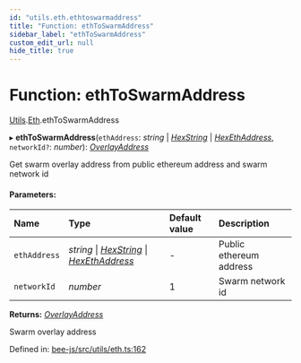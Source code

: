 ```yaml
---
id: "utils.eth.ethtoswarmaddress"
title: "Function: ethToSwarmAddress"
sidebar_label: "ethToSwarmAddress"
custom_edit_url: null
hide_title: true
---
```


# Function: ethToSwarmAddress

[Utils](../modules/utils.md).[Eth](../modules/utils.eth.md).ethToSwarmAddress

▸ **ethToSwarmAddress**(`ethAddress`: *string* \| [*HexString*](../types/utils.hex.hexstring.md) \| [*HexEthAddress*](../types/utils.eth.hexethaddress.md), `networkId?`: *number*): [*OverlayAddress*](../types/utils.eth.overlayaddress.md)

Get swarm overlay address from public ethereum address and swarm network id

#### Parameters:

Name | Type | Default value | Description |
:------ | :------ | :------ | :------ |
`ethAddress` | *string* \| [*HexString*](../types/utils.hex.hexstring.md) \| [*HexEthAddress*](../types/utils.eth.hexethaddress.md) | - | Public ethereum address   |
`networkId` | *number* | 1 | Swarm network id    |

**Returns:** [*OverlayAddress*](../types/utils.eth.overlayaddress.md)

Swarm overlay address

Defined in: [bee-js/src/utils/eth.ts:162](https://github.com/ethersphere/bee-js/blob/7260ee1/src/utils/eth.ts#L162)
